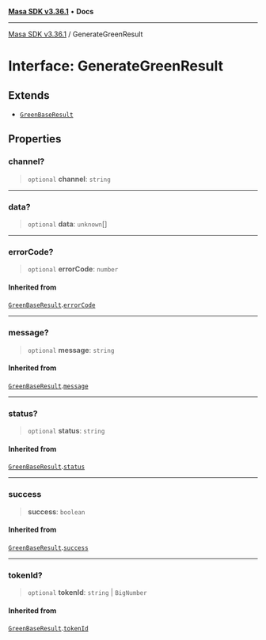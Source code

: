 [**Masa SDK v3.36.1**](../README.md) • **Docs**

***

[Masa SDK v3.36.1](../globals.md) / GenerateGreenResult

# Interface: GenerateGreenResult

## Extends

- [`GreenBaseResult`](GreenBaseResult.md)

## Properties

### channel?

> `optional` **channel**: `string`

***

### data?

> `optional` **data**: `unknown`[]

***

### errorCode?

> `optional` **errorCode**: `number`

#### Inherited from

[`GreenBaseResult`](GreenBaseResult.md).[`errorCode`](GreenBaseResult.md#errorcode)

***

### message?

> `optional` **message**: `string`

#### Inherited from

[`GreenBaseResult`](GreenBaseResult.md).[`message`](GreenBaseResult.md#message)

***

### status?

> `optional` **status**: `string`

#### Inherited from

[`GreenBaseResult`](GreenBaseResult.md).[`status`](GreenBaseResult.md#status)

***

### success

> **success**: `boolean`

#### Inherited from

[`GreenBaseResult`](GreenBaseResult.md).[`success`](GreenBaseResult.md#success)

***

### tokenId?

> `optional` **tokenId**: `string` \| `BigNumber`

#### Inherited from

[`GreenBaseResult`](GreenBaseResult.md).[`tokenId`](GreenBaseResult.md#tokenid)
